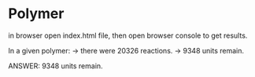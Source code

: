 # Polymer
in browser open index.html file, then open browser console to get results.

In a given polymer:
-> there were 20326 reactions.
-> 9348 units remain.

ANSWER: 9348 units remain.
